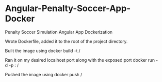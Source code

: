 # Angular-Penalty-Soccer-App-Docker

Penalty Soccer Simulation Angular App Dockerization

Wrote Dockerfile, added it to the root of the project directory.

Built the image using docker build -t <my-dockerhub-username>/<my-image-name>

Ran it on my desired localhost port along with the exposed port docker run -d -p <localhost port to run on>:<exposed port> <my-dockerhub-username>/<my-image-name>

Pushed the image using docker push <my-dockerhub-username>/<my-image-name>
